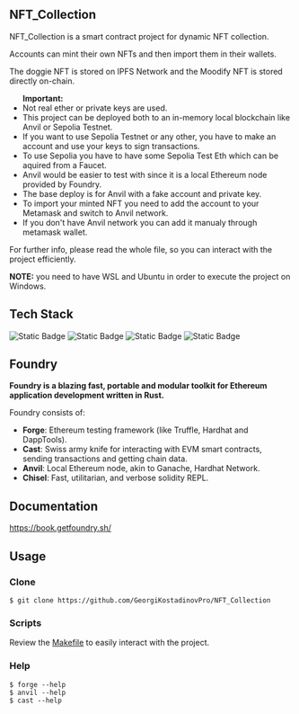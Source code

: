 ## NFT_Collection
<p>NFT_Collection is a smart contract project for dynamic NFT collection.</p>
<p>Accounts can mint their own NFTs and then import them in their wallets.</p>
<p>The doggie NFT is stored on IPFS Network and the Moodify NFT is stored directly on-chain.</p>

<ul>
    <strong>Important:</strong>
    <li>Not real ether or private keys are used.</li>
    <li>This project can be deployed both to an in-memory local blockchain like Anvil or Sepolia Testnet.</li>
    <li>If you want to use Sepolia Testnet or any other, you have to make an account and use your keys to sign transactions.</li>
    <li>To use Sepolia you have to have some Sepolia Test Eth which can be aquired from a Faucet.</li>
    <li>Anvil would be easier to test with since it is a local Ethereum node provided by Foundry.</li>
    <li>The base deploy is for Anvil with a fake account and private key.</li>
    <li>To import your minted NFT you need to add the account to your Metamask and switch to Anvil network.</li>
    <li>If you don't have Anvil network you can add it manualy through metamask wallet.</li>
</ul>

<p></p>

<p>For further info, please read the whole file, so you can interact with the project efficiently.</p>

<p><strong>NOTE:</strong> you need to have WSL and Ubuntu in order to execute the project on Windows.</p>

## Tech Stack

<p>
  <img alt="Static Badge" src="https://img.shields.io/badge/Solidity-%E2%9C%93-black">
  <img alt="Static Badge" src="https://img.shields.io/badge/Foundry-%E2%9C%93-%23C21325">
  <img alt="Static Badge" src="https://img.shields.io/badge/OpenZeppelin-%E2%9C%93-blue">
  <img alt="Static Badge" src="https://img.shields.io/badge/IPFS-%E2%9C%93-lightblue">
</p>

## Foundry

**Foundry is a blazing fast, portable and modular toolkit for Ethereum application development written in Rust.**

Foundry consists of:

-   **Forge**: Ethereum testing framework (like Truffle, Hardhat and DappTools).
-   **Cast**: Swiss army knife for interacting with EVM smart contracts, sending transactions and getting chain data.
-   **Anvil**: Local Ethereum node, akin to Ganache, Hardhat Network.
-   **Chisel**: Fast, utilitarian, and verbose solidity REPL.

## Documentation

https://book.getfoundry.sh/

## Usage

### Clone
```shell
$ git clone https://github.com/GeorgiKostadinovPro/NFT_Collection
```

### Scripts 
Review the <a href="./Makefile">Makefile</a> to easily interact with the project.

### Help

```shell
$ forge --help
$ anvil --help
$ cast --help
```